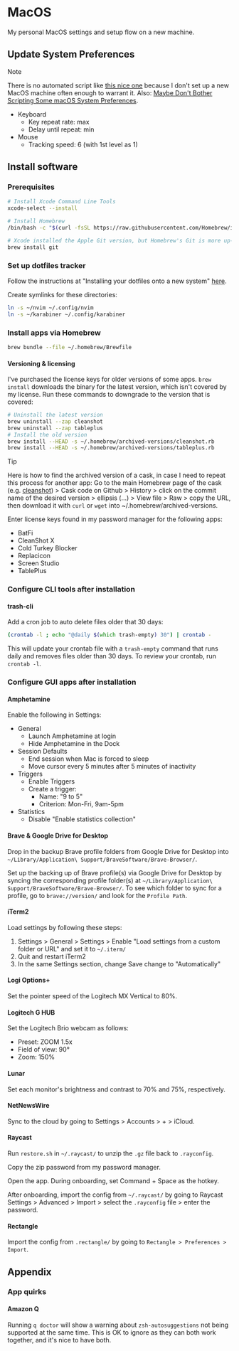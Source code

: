 # MacOS

My personal MacOS settings and setup flow on a new machine.

## Update System Preferences

> [!NOTE]
> There is no automated script like [this nice one](https://github.com/mathiasbynens/dotfiles/blob/main/.macos)
> because I don't set up a new MacOS machine often enough to warrant it.
> Also: [Maybe Don't Bother Scripting Some macOS System Preferences](https://assert.cc/posts/maybe-dont-script-macos-prefs/).

- Keyboard
  - Key repeat rate: max
  - Delay until repeat: min
- Mouse
  - Tracking speed: 6 (with 1st level as 1)

## Install software

### Prerequisites

```zsh
# Install Xcode Command Line Tools
xcode-select --install

# Install Homebrew
/bin/bash -c "$(curl -fsSL https://raw.githubusercontent.com/Homebrew/install/HEAD/install.sh)"

# Xcode installed the Apple Git version, but Homebrew's Git is more up-to-date
brew install git
```

### Set up dotfiles tracker

Follow the instructions at "Installing your dotfiles onto a new system" [here](https://www.atlassian.com/git/tutorials/dotfiles).

Create symlinks for these directories:

```zsh
ln -s ~/nvim ~/.config/nvim
ln -s ~/karabiner ~/.config/karabiner
```

### Install apps via Homebrew

```zsh
brew bundle --file ~/.homebrew/Brewfile
```

#### Versioning & licensing

I've purchased the license keys for older versions of some apps. `brew install`
downloads the binary for the latest version, which isn't covered by my license.
Run these commands to downgrade to the version that is covered:

```zsh
# Uninstall the latest version
brew uninstall --zap cleanshot
brew uninstall --zap tableplus
# Install the old version
brew install --HEAD -s ~/.homebrew/archived-versions/cleanshot.rb
brew install --HEAD -s ~/.homebrew/archived-versions/tableplus.rb
```

> [!TIP]
> Here is how to find the archived version of a cask, in case I need to repeat
> this process for another app: Go to the main Homebrew page of the cask (e.g.
> [cleanshot](https://formulae.brew.sh/cask/cleanshot)) > Cask code on Github >
> History > click on the commit name of the desired version > ellipsis (...) >
> View file > Raw > copy the URL, then download it with `curl` or `wget` into ~/.homebrew/archived-versions.

Enter license keys found in my password manager for the following apps:

- BatFi
- CleanShot X
- Cold Turkey Blocker
- Replacicon
- Screen Studio
- TablePlus

### Configure CLI tools after installation

#### trash-cli

Add a cron job to auto delete files older that 30 days:

```zsh
(crontab -l ; echo "@daily $(which trash-empty) 30") | crontab -
```

This will update your crontab file with a `trash-empty` command that runs daily
and removes files older than 30 days. To review your crontab, run `crontab -l`.

### Configure GUI apps after installation

#### Amphetamine

Enable the following in Settings:

- General
  - Launch Amphetamine at login
  - Hide Amphetamine in the Dock
- Session Defaults
  - End session when Mac is forced to sleep
  - Move cursor every 5 minutes after 5 minutes of inactivity
- Triggers
  - Enable Triggers
  - Create a trigger:
    - Name: "9 to 5"
    - Criterion: Mon-Fri, 9am-5pm
- Statistics
  - Disable "Enable statistics collection"

#### Brave & Google Drive for Desktop

Drop in the backup Brave profile folders from Google Drive for Desktop into
`~/Library/Application\ Support/BraveSoftware/Brave-Browser/`.

Set up the backing up of Brave profile(s) via Google Drive for Desktop by
syncing the corresponding profile folder(s) at `~/Library/Application\ Support/BraveSoftware/Brave-Browser/`.
To see which folder to sync for a profile, go to `brave://version/` and look
for the `Profile Path`.

#### iTerm2

Load settings by following these steps:

1. Settings > General > Settings > Enable "Load settings from a custom folder
or URL" and set it to `~/.iterm/`
2. Quit and restart iTerm2
3. In the same Settings section, change Save change to "Automatically"

#### Logi Options+

Set the pointer speed of the Logitech MX Vertical to 80%.

#### Logitech G HUB

Set the Logitech Brio webcam as follows:

- Preset: ZOOM 1.5x
- Field of view: 90°
- Zoom: 150%

#### Lunar

Set each monitor's brightness and contrast to 70% and 75%, respectively.

#### NetNewsWire

Sync to the cloud by going to Settings > Accounts > + > iCloud.

#### Raycast

Run `restore.sh` in `~/.raycast/` to unzip the `.gz` file back to `.rayconfig`.

Copy the zip password from my password manager.

Open the app. During onboarding, set Command + Space as the hotkey.

After onboarding, import the config from `~/.raycast/` by going to Raycast
Settings > Advanced > Import > select the `.rayconfig` file > enter the password.

#### Rectangle

Import the config from `.rectangle/` by going to `Rectangle > Preferences > Import`.

## Appendix

### App quirks

#### Amazon Q

Running `q doctor` will show a warning about `zsh-autosuggestions` not being
supported at the same time. This is OK to ignore as they can both work together,
and it's nice to have both.
